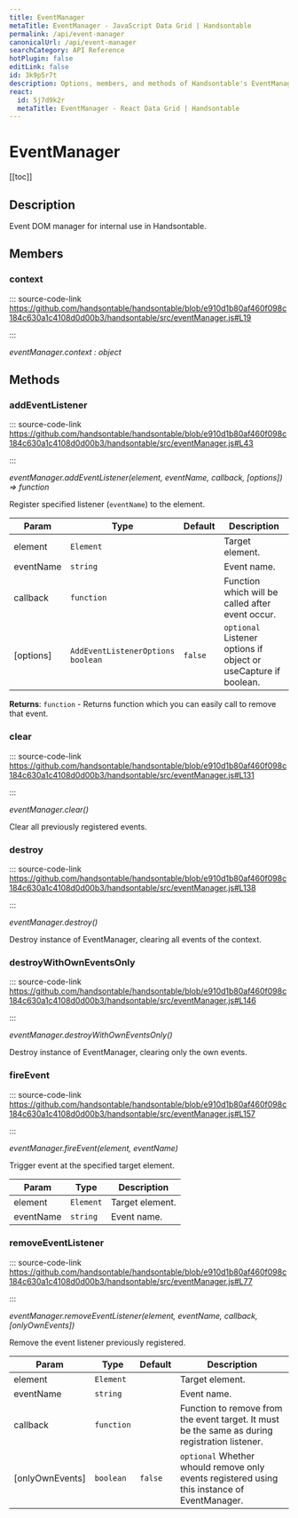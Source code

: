 ```yaml
---
title: EventManager
metaTitle: EventManager - JavaScript Data Grid | Handsontable
permalink: /api/event-manager
canonicalUrl: /api/event-manager
searchCategory: API Reference
hotPlugin: false
editLink: false
id: 3k9p5r7t
description: Options, members, and methods of Handsontable's EventManager API.
react:
  id: 5j7d9k2r
  metaTitle: EventManager - React Data Grid | Handsontable
---
```


# EventManager

[[toc]]

## Description

Event DOM manager for internal use in Handsontable.



## Members

### context
  
::: source-code-link https://github.com/handsontable/handsontable/blob/e910d1b80af460f098c184c630a1c4108d0d00b3/handsontable/src/eventManager.js#L19

:::

_eventManager.context : object_


## Methods

### addEventListener
  
::: source-code-link https://github.com/handsontable/handsontable/blob/e910d1b80af460f098c184c630a1c4108d0d00b3/handsontable/src/eventManager.js#L43

:::

_eventManager.addEventListener(element, eventName, callback, [options]) ⇒ function_

Register specified listener (`eventName`) to the element.


| Param | Type | Default | Description |
| --- | --- | --- | --- |
| element | `Element` |  | Target element. |
| eventName | `string` |  | Event name. |
| callback | `function` |  | Function which will be called after event occur. |
| [options] | `AddEventListenerOptions` <br/> `boolean` | <code>false</code> | `optional` Listener options if object or useCapture if boolean. |


**Returns**: `function` - Returns function which you can easily call to remove that event.  

### clear
  
::: source-code-link https://github.com/handsontable/handsontable/blob/e910d1b80af460f098c184c630a1c4108d0d00b3/handsontable/src/eventManager.js#L131

:::

_eventManager.clear()_

Clear all previously registered events.



### destroy
  
::: source-code-link https://github.com/handsontable/handsontable/blob/e910d1b80af460f098c184c630a1c4108d0d00b3/handsontable/src/eventManager.js#L138

:::

_eventManager.destroy()_

Destroy instance of EventManager, clearing all events of the context.



### destroyWithOwnEventsOnly
  
::: source-code-link https://github.com/handsontable/handsontable/blob/e910d1b80af460f098c184c630a1c4108d0d00b3/handsontable/src/eventManager.js#L146

:::

_eventManager.destroyWithOwnEventsOnly()_

Destroy instance of EventManager, clearing only the own events.



### fireEvent
  
::: source-code-link https://github.com/handsontable/handsontable/blob/e910d1b80af460f098c184c630a1c4108d0d00b3/handsontable/src/eventManager.js#L157

:::

_eventManager.fireEvent(element, eventName)_

Trigger event at the specified target element.


| Param | Type | Description |
| --- | --- | --- |
| element | `Element` | Target element. |
| eventName | `string` | Event name. |



### removeEventListener
  
::: source-code-link https://github.com/handsontable/handsontable/blob/e910d1b80af460f098c184c630a1c4108d0d00b3/handsontable/src/eventManager.js#L77

:::

_eventManager.removeEventListener(element, eventName, callback, [onlyOwnEvents])_

Remove the event listener previously registered.


| Param | Type | Default | Description |
| --- | --- | --- | --- |
| element | `Element` |  | Target element. |
| eventName | `string` |  | Event name. |
| callback | `function` |  | Function to remove from the event target. It must be the same as during registration listener. |
| [onlyOwnEvents] | `boolean` | <code>false</code> | `optional` Whether whould remove only events registered using this instance of EventManager. |



